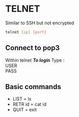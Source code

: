 # TELNET

Similar to SSH but not encrypted  
```bash
telnet [ip] [port]
```
## Connect to pop3
Within telnet 
***To login***
Type :  
USER <username>  
PASS <password>



## Basic commands
- LIST = ls
- RETR id = cat id
- QUIT = exit